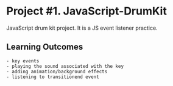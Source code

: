 # Project #1. JavaScript-DrumKit

JavaScript drum kit project. It is a JS event listener practice.

## Learning Outcomes 

```
- key events
- playing the sound associated with the key
- adding animation/background effects 
- listening to transitionend event 
```